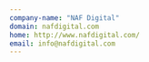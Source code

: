 ```yaml
---
company-name: "NAF Digital"
domain: nafdigital.com
home: http://www.nafdigital.com/
email: info@nafdigital.com
---
```




